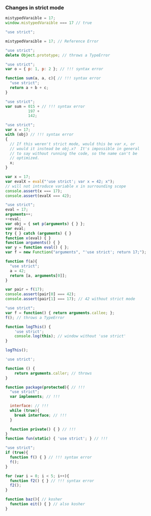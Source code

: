 ### Changes in strict mode



```javascript
mistypedVaraible = 17;
window.mistypedVaraible === 17 // true
```

```javascript
"use strict";

mistypedVaraible = 17; // Reference Error
```
<!-- .element: class="fragment" -->



```javascript
"use strict";
delete Object.prototype; // throws a TypeError
```



```javascript
"use strict";
var o = { p: 1, p: 2 }; // !!! syntax error
```



```javascript
function sum(a, a, c){ // !!! syntax error
  "use strict";
  return a + b + c;
}
```



```javascript
"use strict";
var sum = 015 + // !!! syntax error
          197 +
          142;
```



```javascript
"use strict";
var x = 17;
with (obj) // !!! syntax error
{
  // If this weren't strict mode, would this be var x, or
  // would it instead be obj.x?  It's impossible in general
  // to say without running the code, so the name can't be
  // optimized.
  x;
}
```



```javascript
var x = 17;
var evalX = eval("'use strict'; var x = 42; x");
// will not introduce variable x in surrounding scope
console.assert(x === 17);
console.assert(evalX === 42);
```



```javascript
"use strict";
eval = 17;
arguments++;
++eval;
var obj = { set p(arguments) { } };
var eval;
try { } catch (arguments) { }
function x(eval) { }
function arguments() { }
var y = function eval() { };
var f = new Function("arguments", "'use strict'; return 17;");
```



```javascript
function f(a){
  "use strict";
  a = 42;
  return [a, arguments[0]];
}

var pair = f(17);
console.assert(pair[0] === 42);
console.assert(pair[1] === 17); // 42 without strict mode
```



```javascript
"use strict";
var f = function() { return arguments.callee; };
f(); // throws a TypeError
```



```javascript
function logThis() {
	'use strict';
	console.log(this); // window without 'use strict'
}

logThis();
```



```javascript
'use strict';

function () {
	return arguments.caller; // throws
}
```



```javascript
function package(protected){ // !!!
  "use strict";
  var implements; // !!!

  interface: // !!!
  while (true){
    break interface; // !!!
  }

  function private() { } // !!!
}
function fun(static) { 'use strict'; } // !!!
```



```javascript
"use strict";
if (true){
  function f() { } // !!! syntax error
  f();
}

for (var i = 0; i < 5; i++){
  function f2() { } // !!! syntax error
  f2();
}

function baz(){ // kosher
  function eit() { } // also kosher
}
```
